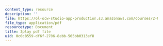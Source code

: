 ```yaml
---
content_type: resource
description: ''
file: https://ol-ocw-studio-app-production.s3.amazonaws.com/courses/2-830j-control-of-manufacturing-processes-sma-6303-spring-2008/0c0c8559df6f27068ebb505bb0313ef8_kC2SEiGaqoA.pdf
file_type: application/pdf
resourcetype: Document
title: 3play pdf file
uid: 0c0c8559-df6f-2706-8ebb-505bb0313ef8
---
```

